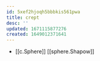 ```yaml
---
id: 5xef2hjoqh5bbbkis561pwa
title: crept
desc: ''
updated: 1671115877276
created: 1649012371641
---
```



- [[c.Sphere]] [[sphere.Shapow]]
